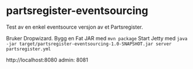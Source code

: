 partsregister-eventsourcing
===========================

Test av en enkel eventsource versjon av et Partsregister.

Bruker Dropwizard. Bygg en Fat JAR med 
`
mvn package
`
Start Jetty med 
`
java -jar target/partsregister-eventsourcing-1.0-SNAPSHOT.jar server partsregister.yml
`

http://localhost:8080
admin: 8081
